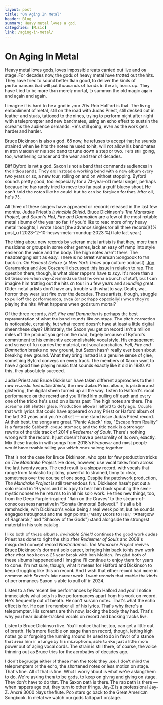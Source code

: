 ```yaml
---
layout: post
title: "On Aging In Metal"
header: Blog
summary: Heavy metal loves a god.
categories: [Music]
link: /aging-in-metal/
---
```

# On Aging In Metal
Heavy metal loves gods, loves impossible feats carried out live and on stage. For decades now, the gods of heavy metal have trotted out the hits. They have tried to sound better than good, to deliver the kinds of performances that will put thousands of hands in the air, horns up. They have tried to be more than merely mortal, to summon the old magic again and again and again. 

I imagine it is hard to be a god in your 70s. Rob Halford is that. The living embodiment of metal, still on the road with Judas Priest, still decked out in leather and studs, tattooed to the nines, trying to perform night after night with a teleprompter and new bandmates, using an echo effect to sustain the screams the audience demands. He's still going, even as the work gets harder and harder.

Bruce Dickinson is also a god. 65 now, he refuses to accept that he sounds strained when he hits the notes he used to hit, will not allow his bandmates in Iron Maiden or his solo band to tune down a step or two. He's still going, too, weathering cancer and the wear and tear of decades.

Biff Byford is not a god. Saxon is not a band that commands audiences in their thousands. They are instead a working band with a new album every two years or so, a new tour, rolling on and on without stopping. Byford sounds pretty good, too, especially for a 73-year-old metal singer, perhaps because he has rarely tried to move too far past a gruff bluesy shout. He can't hold the notes like he could, but he can be forgiven for that. After all, he's 73. 

All three of these singers have appeared on records released in the last few months. Judas Priest's *Invincible Shield*, Bruce Dickinson's *The Mandrake Project*, and Saxon's *Hell, Fire and Damnation* are a few of the most notable metal albums of the year so far. (If you'd like to read more of my heavy metal thoughts, I wrote about [the advance singles for all three records]({% post_url 2023-12-10-heavy-metal-roundup-2023 %}) late last year.)

The thing about new records by veteran metal artists is that they, more than musicians or groups in some other genres, lack an easy off ramp into style easier on the voice and the body. The high notes aren't there. The headbanging isn't as easy. There is no Great American Songbook to fall back on. On *Popcast Deluxe* (a *New York Times* pop culture podcast), [Jon Caramanica and Joe Coscarelli discussed this issue in relation to rap](https://www.nytimes.com/2023/11/29/arts/music/state-of-rap-popcast-deluxe.html). The question there, though, is what older rappers have to *say*. It's more than a bit tiresome when Jay-Z reminds us that he owns a bunch of stuff, but I can imagine him trotting out the hits on tour in a few years and *sounding* great. Older metal artists don't have any trouble with what to say. Death, war, horror, they wear just fine over the decades. These artists, though, struggle to pull off the performances, even (or perhaps especially!) when they're playing the hits. What happens when gods turn mortal?

Of the three records, *Hell, Fire and Damnation* is perhaps the best representation of what the band sounds like on stage. The pitch correction is noticeable, certainly, but what record doesn't have at least a little digital sheen these days? Ultimately, the Saxon you get on record isn't a million miles off the product you get on the road, largely because of Byford's commitment to his eminently accomplishable vocal style. His engagement and sense of fun carries the material, not vocal acrobatics. *Hell, Fire and Damnation* breaks no new ground, but Saxon hasn't really ever been about breaking new ground. What they bring instead is a genuine sense of glee, something Byford conveys on every track. The members of Saxon want to have a good time playing music that sounds exactly like it did in 1980. At this, they absolutely succeed.

Judas Priest and Bruce Dickinson have taken different approaches to their new records. *Invincible Shield*, the new Judas Priest album, is pristine and glistening, the digital sheen turned up all the way. Listen to Halford's vocal performance on the record and you'll find him pulling off each and every one of the tricks he's used on albums past. The high notes are there. The screams still shatter glass. Production allows Halford to defy age. Couple that with lyrics that could have appeared on any Priest or Halford album of the last 30 years and you're all set — one stand issue Judas Priest record. At their best, the songs are great. "Panic Attack" rips, "Escape from Reality" is a fantastic Sabbath-esque stomper, and the title track is a stronger rewrite of the title track of 2014's *Redeemer of Souls*. There's nothing wrong with the record. It just doesn't have a personality of its own, exactly. Mix these tracks in with songs from 2018's *Firepower* and most people would have trouble telling you which ones belong together.

That is not the case for Bruce Dickinson, who opts for few production tricks on *The Mandrake Project*. He does, however, use vocal takes from across the last twenty years. The end result is a sloppy record, with vocals that range from fantastic to pitchy, powerful to strained, tinny to clear, sometimes over the course of one song. Despite the patchwork production, *The Mandrake Project* is still tremendous fun. Dickinson hasn't put out a solo record in 19 years and it is a joy to hear him back spouting the semi-mystic nonsense he returns to in all his solo work. He tries new things, too, from the Deep Purple-inspired "Rain on the Graves" to the stream-of-consciousness narrative in "Sonata (Immortal Beloved)." It's all a bit ramshackle, with Dickinson's voice being a real weak point, but he sounds engaged throughout and the high points ("Many Doors to Hell," "Afterglow of Ragnarok," and "Shadow of the Gods") stand alongside the strongest material in his solo catalog. 

I like both of these albums. *Invincible Shield* continues the good work Judas Priest has done to right the ship after *Redeemer of Souls* and 2008's misguided concept record *Nostradamus*. *The Mandrake Project* revives Bruce Dickinson's dormant solo career, bringing him back to his own work after what has been a 25 year break with Iron Maiden. I'm glad both of these albums happened and I imagine I'll continue to enjoy them for years to come. I'm not sure, though, what it means for Halford and Dickinson to keep struggling like this on record. And I wish that either record had more in common with Saxon's late career work. I want records that enable the kinds of performances Saxon is able to pull off in 2024. 

Listen to a few recent live performances by Rob Halford and you'll notice immediately what sets his live performances apart from his work on record. He's frequently out of breath. He can't sustain notes. That's what the echo effect is for. He can't remember all of his lyrics. That's why there's a teleprompter. His screams are thin now, lacking the body they had. That's why you hear double-tracked vocals on record and backing tracks live. 

Listen to Bruce Dickinson live. You'll notice that he, too, can get a little out of breath. He's more flexible on stage than on record, though, letting high notes go or forgoing the running around he used to do in favor of a stance that sees him in a lunge by his microphone, able to eke just a little more power out of aging vocal cords. The strain is still there, of course, the voice thinning out as Bruce tries for the acrobatics of decades ago. 

I don't begrudge either of these men the tools they use. I don't mind the teleprompters or the echo, the shortened notes or less motion on stage. That's fine. All of that is fine. What I worry about is what we're asking them to do. We're asking them to be gods, to keep on giving and giving on stage. They don't have to do that. The Saxon path is there. The rap path is there — when rappers age out, they turn to other things. Jay-Z is a professional Jay-Z. André 3000 plays the flute. Pop stars go back to the Great American Songbook. In metal we watch our gods fall apart onstage. 